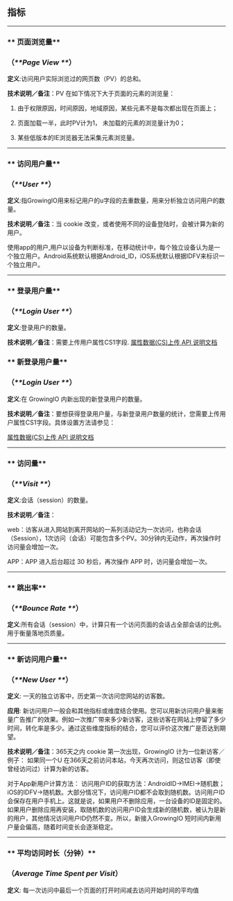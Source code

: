 ## 指标

---

### ** 页面浏览量**

### **（**_**Page View **_**）**

**定义**:访问用户实际浏览过的网页数（PV）的总和。

**技术说明／备注**：PV 在如下情况下大于页面的元素的浏览量：

1. 由于权限原因，时间原因，地域原因，某些元素不是每次都出现在页面上；

2. 页面加载一半，此时PV计为1， 未加载的元素的浏览量计为0；

3. 某些低版本的IE浏览器无法采集元素浏览量。

---

### ** 访问用户量**

### **（**_**User **_**）**

**定义**:指GrowingIO用来标记用户的u字段的去重数量，用来分析独立访问用户的数量。

**技术说明／备注**：当 cookie 改变，或者使用不同的设备登陆时，会被计算为新的用户。

使用app的用户,用户以设备为判断标准，在移动统计中，每个独立设备认为是一个独立用户。Android系统默认根据Android\_ID，iOS系统默认根据IDFV来标识一个独立用户。

---

### ** 登录用户量**

### **（**_**Login User **_**）**

**定义**:登录用户的数量。

**技术说明／备注**：需要上传用户属性CS1字段. [属性数据\(CS\)上传 API 说明文档](https://docs.growingio.com/attribution-data.html)

### ** 新登录用户量**

### **（**_**Login User **_**）**

**定义**:在 GrowingIO 内新出现的新登录用户的数量。

**技术说明／备注**：要想获得登录用户量，与新登录用户数量的统计，您需要上传用户属性CS1字段。具体设置方法请参见：

[属性数据\(CS\)上传 API 说明文档](https://docs.growingio.com/attribution-data.html)

---

### ** 访问量**

### **（**_**Visit **_**）**

**定义**:会话（session）的数量。

**技术说明／备注**：

web：访客从进入网站到离开网站的一系列活动记为一次访问，也称会话（Session），1次访问（会话）可能包含多个PV。30分钟内无动作，再次操作时访问量会增加一次。

APP：APP 进入后台超过 30 秒后，再次操作 APP 时，访问量会增加一次。

---

### ** 跳出率**

### **（**_**Bounce Rate **_**）**

**定义**:所有会话（session）中，计算只有一个访问页面的会话占全部会话的比例。 用于衡量落地页质量。

---

### ** 新访问用户量**

### **（**_**New User **_**）**

**定义**: 一天的独立访客中，历史第一次访问您网站的访客数。

**应用**: 新访问用户一般会和其他指标或维度结合使用。您可以用新访问用户量来衡量广告推广的效果。例如一次推广带来多少新访客，这些访客在网站上停留了多少时间，转化率是多少。通过这些维度指标的结合，您可以评价这次推广是否达到期望。

**技术说明／备注**：365天之内 cookie 第一次出现，GrowingIO 计为一位新访客／例子： 如果同一个U 在366天之前访问本站，今天再次访问，则这位访客（即使曾经访问过）计算为新的访客。

对于App新用户计算方法： 访问用户ID的获取方法：AndroidID-&gt;IMEI-&gt;随机数；iOS的IDFV-&gt;随机数。大部分情况下，访问用户ID都不会取到随机数。访问用户ID会保存在用户手机上。这就是说，如果用户不删除应用，一台设备的ID是固定的。如果用户删除应用再安装，取随机数的访问用户ID会生成新的随机数，被认为是新的用户，其他情况访问用户ID仍然不变。所以，新接入GrowingIO 短时间内新用户量会偏高，随着时间变长会逐渐稳定。

---

### ** 平均访问时长（分钟）**

### **（**_**Average Time Spent per Visit**_**）**

**定义**: 每一次访问中最后一个页面的打开时间减去访问开始时间的平均值

